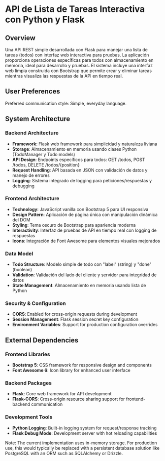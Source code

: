# API de Lista de Tareas Interactiva con Python y Flask

## Overview

Una API REST simple desarrollada con Flask para manejar una lista de tareas (todos) con interfaz web interactiva para pruebas. La aplicación proporciona operaciones específicas para todos con almacenamiento en memoria, ideal para desarrollo y pruebas. El sistema incluye una interfaz web limpia construida con Bootstrap que permite crear y eliminar tareas mientras visualiza las respuestas de la API en tiempo real.

## User Preferences

Preferred communication style: Simple, everyday language.

## System Architecture

### Backend Architecture
- **Framework**: Flask web framework para simplicidad y naturaleza liviana
- **Storage**: Almacenamiento en memoria usando clases Python (TodoManager y Todo models)
- **API Design**: Endpoints específicos para todos: GET /todos, POST /todos, DELETE /todos/{position}
- **Request Handling**: API basada en JSON con validación de datos y manejo de errores
- **Logging**: Sistema integrado de logging para peticiones/respuestas y debugging

### Frontend Architecture
- **Technology**: JavaScript vanilla con Bootstrap 5 para UI responsiva
- **Design Pattern**: Aplicación de página única con manipulación dinámica del DOM
- **Styling**: Tema oscuro de Bootstrap para apariencia moderna
- **Interactivity**: Interfaz de pruebas de API en tiempo real con logging de respuestas
- **Icons**: Integración de Font Awesome para elementos visuales mejorados

### Data Model
- **Todo Structure**: Modelo simple de todo con "label" (string) y "done" (boolean)
- **Validation**: Validación del lado del cliente y servidor para integridad de datos
- **State Management**: Almacenamiento en memoria usando lista de Python

### Security & Configuration
- **CORS**: Enabled for cross-origin requests during development
- **Session Management**: Flask session secret key configuration
- **Environment Variables**: Support for production configuration overrides

## External Dependencies

### Frontend Libraries
- **Bootstrap 5**: CSS framework for responsive design and components
- **Font Awesome 6**: Icon library for enhanced user interface

### Backend Packages
- **Flask**: Core web framework for API development
- **Flask-CORS**: Cross-origin resource sharing support for frontend-backend communication

### Development Tools
- **Python Logging**: Built-in logging system for request/response tracking
- **Flask Debug Mode**: Development server with hot reloading capabilities

Note: The current implementation uses in-memory storage. For production use, this would typically be replaced with a persistent database solution like PostgreSQL with an ORM such as SQLAlchemy or Drizzle.